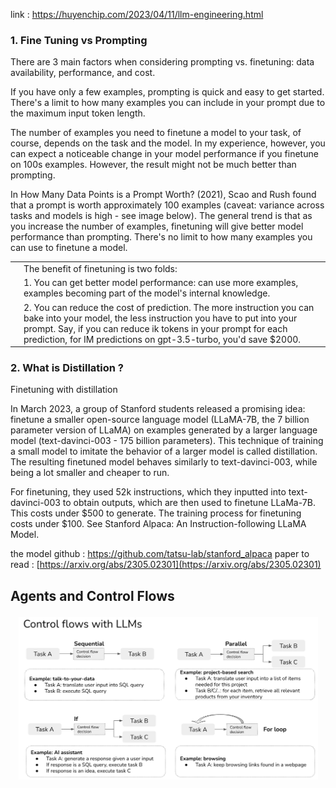 link : https://huyenchip.com/2023/04/11/llm-engineering.html


### 1. Fine Tuning vs Prompting

There are 3 main factors when considering prompting vs. finetuning: data availability, performance, and cost.

If you have only a few examples, prompting is quick and easy to get started. There's a limit to how many examples you can include in your prompt due to the maximum input token length.

The number of examples you need to finetune a model to your task, of course, depends on the task and the model. In my experience, however, you can expect a noticeable change in your model performance if you finetune on 100s examples. However, the result might not be much better than prompting.

In How Many Data Points is a Prompt Worth? (2021), Scao and Rush found that a prompt is worth approximately 100 examples (caveat: variance across tasks and models is high - see image below). The general trend is that as you increase the number of examples, finetuning will give better model performance than prompting. There's no limit to how many examples you can use to finetune a model.

|     |                                                                                                                                                                                                                                                                                 |
| --- | ------------------------------------------------------------------------------------------------------------------------------------------------------------------------------------------------------------------------------------------------------------------------------- |
|     | The benefit of finetuning is two folds:                                                                                                                                                                                                                                         |
|     | 1. You can get better model performance: can use more examples, examples becoming part of the model's internal knowledge.                                                                                                                                                       |
|     | 2. You can reduce the cost of prediction. The more instruction you can bake into your model, the less instruction you have to put into your prompt. Say, if you can reduce ik tokens in your prompt for each prediction, for IM predictions on gpt-3.5-turbo, you'd save $2000. |


### 2.  What is Distillation ?

Finetuning with distillation

In March 2023, a group of Stanford students released a promising idea: finetune a smaller open-source language model (LLaMA-7B, the 7 billion parameter version of LLaMA) on examples generated by a larger language model (text-davinci-003 - 175 billion parameters). This technique of training a small model to imitate the behavior of a larger model is called distillation. The resulting finetuned model behaves similarly to text-davinci-003, while being a lot smaller and cheaper to run.

For finetuning, they used 52k instructions, which they inputted into text-davinci-003 to obtain outputs, which are then used to finetune LLaMa-7B. This costs under $500 to generate. The training process for finetuning costs under $100. See Stanford Alpaca: An Instruction-following LLaMA Model.

the model github : https://github.com/tatsu-lab/stanford_alpaca
paper to read : [https://arxiv.org/abs/2305.02301](https://arxiv.org/abs/2305.02301)

## Agents and Control Flows

![control flow](https://github.com/hiteshbandhu/notes-ai-and-tech/blob/ffaca40d29f850f091ca727a96edbd984a0432bf/ai/Pasted%20image%2020240630011647.png)


